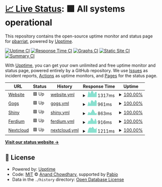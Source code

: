 # [📈 Live Status](https://pbarriat.github.io/elic-status): <!--live status--> **🟩 All systems operational**

This repository contains the open-source uptime monitor and status page for [pbarriat](https://pbarriat.github.io/elic-status), powered by [Upptime](https://github.com/upptime/upptime).

[![Uptime CI](https://github.com/pbarriat/elic-status/workflows/Uptime%20CI/badge.svg)](https://github.com/pbarriat/elic-status/actions?query=workflow%3A%22Uptime+CI%22)
[![Response Time CI](https://github.com/pbarriat/elic-status/workflows/Response%20Time%20CI/badge.svg)](https://github.com/pbarriat/elic-status/actions?query=workflow%3A%22Response+Time+CI%22)
[![Graphs CI](https://github.com/pbarriat/elic-status/workflows/Graphs%20CI/badge.svg)](https://github.com/pbarriat/elic-status/actions?query=workflow%3A%22Graphs+CI%22)
[![Static Site CI](https://github.com/pbarriat/elic-status/workflows/Static%20Site%20CI/badge.svg)](https://github.com/pbarriat/elic-status/actions?query=workflow%3A%22Static+Site+CI%22)
[![Summary CI](https://github.com/pbarriat/elic-status/workflows/Summary%20CI/badge.svg)](https://github.com/pbarriat/elic-status/actions?query=workflow%3A%22Summary+CI%22)

With [Upptime](https://upptime.js.org), you can get your own unlimited and free uptime monitor and status page, powered entirely by a GitHub repository. We use [Issues](https://github.com/pbarriat/elic-status/issues) as incident reports, [Actions](https://github.com/pbarriat/elic-status/actions) as uptime monitors, and [Pages](https://pbarriat.github.io/elic-status) for the status page.

<!--start: status pages-->
<!-- This summary is generated by Upptime (https://github.com/upptime/upptime) -->
<!-- Do not edit this manually, your changes will be overwritten -->
<!-- prettier-ignore -->
| URL | Status | History | Response Time | Uptime |
| --- | ------ | ------- | ------------- | ------ |
| <img alt="" src="https://icons.duckduckgo.com/ip3/www.elic.ucl.ac.be.ico" height="13"> [Website](https://www.elic.ucl.ac.be) | 🟩 Up | [website.yml](https://github.com/pbarriat/elic-status/commits/HEAD/history/website.yml) | <details><summary><img alt="Response time graph" src="./graphs/website/response-time-week.png" height="20"> 1317ms</summary><br><a href="https://pbarriat.github.io/elic-status/history/website"><img alt="Response time 1292" src="https://img.shields.io/endpoint?url=https%3A%2F%2Fraw.githubusercontent.com%2Fpbarriat%2Felic-status%2FHEAD%2Fapi%2Fwebsite%2Fresponse-time.json"></a><br><a href="https://pbarriat.github.io/elic-status/history/website"><img alt="24-hour response time 839" src="https://img.shields.io/endpoint?url=https%3A%2F%2Fraw.githubusercontent.com%2Fpbarriat%2Felic-status%2FHEAD%2Fapi%2Fwebsite%2Fresponse-time-day.json"></a><br><a href="https://pbarriat.github.io/elic-status/history/website"><img alt="7-day response time 1317" src="https://img.shields.io/endpoint?url=https%3A%2F%2Fraw.githubusercontent.com%2Fpbarriat%2Felic-status%2FHEAD%2Fapi%2Fwebsite%2Fresponse-time-week.json"></a><br><a href="https://pbarriat.github.io/elic-status/history/website"><img alt="30-day response time 1289" src="https://img.shields.io/endpoint?url=https%3A%2F%2Fraw.githubusercontent.com%2Fpbarriat%2Felic-status%2FHEAD%2Fapi%2Fwebsite%2Fresponse-time-month.json"></a><br><a href="https://pbarriat.github.io/elic-status/history/website"><img alt="1-year response time 1292" src="https://img.shields.io/endpoint?url=https%3A%2F%2Fraw.githubusercontent.com%2Fpbarriat%2Felic-status%2FHEAD%2Fapi%2Fwebsite%2Fresponse-time-year.json"></a></details> | <details><summary><a href="https://pbarriat.github.io/elic-status/history/website">100.00%</a></summary><a href="https://pbarriat.github.io/elic-status/history/website"><img alt="All-time uptime 81.51%" src="https://img.shields.io/endpoint?url=https%3A%2F%2Fraw.githubusercontent.com%2Fpbarriat%2Felic-status%2FHEAD%2Fapi%2Fwebsite%2Fuptime.json"></a><br><a href="https://pbarriat.github.io/elic-status/history/website"><img alt="24-hour uptime 100.00%" src="https://img.shields.io/endpoint?url=https%3A%2F%2Fraw.githubusercontent.com%2Fpbarriat%2Felic-status%2FHEAD%2Fapi%2Fwebsite%2Fuptime-day.json"></a><br><a href="https://pbarriat.github.io/elic-status/history/website"><img alt="7-day uptime 100.00%" src="https://img.shields.io/endpoint?url=https%3A%2F%2Fraw.githubusercontent.com%2Fpbarriat%2Felic-status%2FHEAD%2Fapi%2Fwebsite%2Fuptime-week.json"></a><br><a href="https://pbarriat.github.io/elic-status/history/website"><img alt="30-day uptime 99.93%" src="https://img.shields.io/endpoint?url=https%3A%2F%2Fraw.githubusercontent.com%2Fpbarriat%2Felic-status%2FHEAD%2Fapi%2Fwebsite%2Fuptime-month.json"></a><br><a href="https://pbarriat.github.io/elic-status/history/website"><img alt="1-year uptime 81.51%" src="https://img.shields.io/endpoint?url=https%3A%2F%2Fraw.githubusercontent.com%2Fpbarriat%2Felic-status%2FHEAD%2Fapi%2Fwebsite%2Fuptime-year.json"></a></details>
| <img alt="" src="https://icons.duckduckgo.com/ip3/gogs.elic.ucl.ac.be.ico" height="13"> [Gogs](https://gogs.elic.ucl.ac.be) | 🟩 Up | [gogs.yml](https://github.com/pbarriat/elic-status/commits/HEAD/history/gogs.yml) | <details><summary><img alt="Response time graph" src="./graphs/gogs/response-time-week.png" height="20"> 961ms</summary><br><a href="https://pbarriat.github.io/elic-status/history/gogs"><img alt="Response time 894" src="https://img.shields.io/endpoint?url=https%3A%2F%2Fraw.githubusercontent.com%2Fpbarriat%2Felic-status%2FHEAD%2Fapi%2Fgogs%2Fresponse-time.json"></a><br><a href="https://pbarriat.github.io/elic-status/history/gogs"><img alt="24-hour response time 593" src="https://img.shields.io/endpoint?url=https%3A%2F%2Fraw.githubusercontent.com%2Fpbarriat%2Felic-status%2FHEAD%2Fapi%2Fgogs%2Fresponse-time-day.json"></a><br><a href="https://pbarriat.github.io/elic-status/history/gogs"><img alt="7-day response time 961" src="https://img.shields.io/endpoint?url=https%3A%2F%2Fraw.githubusercontent.com%2Fpbarriat%2Felic-status%2FHEAD%2Fapi%2Fgogs%2Fresponse-time-week.json"></a><br><a href="https://pbarriat.github.io/elic-status/history/gogs"><img alt="30-day response time 944" src="https://img.shields.io/endpoint?url=https%3A%2F%2Fraw.githubusercontent.com%2Fpbarriat%2Felic-status%2FHEAD%2Fapi%2Fgogs%2Fresponse-time-month.json"></a><br><a href="https://pbarriat.github.io/elic-status/history/gogs"><img alt="1-year response time 894" src="https://img.shields.io/endpoint?url=https%3A%2F%2Fraw.githubusercontent.com%2Fpbarriat%2Felic-status%2FHEAD%2Fapi%2Fgogs%2Fresponse-time-year.json"></a></details> | <details><summary><a href="https://pbarriat.github.io/elic-status/history/gogs">100.00%</a></summary><a href="https://pbarriat.github.io/elic-status/history/gogs"><img alt="All-time uptime 81.71%" src="https://img.shields.io/endpoint?url=https%3A%2F%2Fraw.githubusercontent.com%2Fpbarriat%2Felic-status%2FHEAD%2Fapi%2Fgogs%2Fuptime.json"></a><br><a href="https://pbarriat.github.io/elic-status/history/gogs"><img alt="24-hour uptime 100.00%" src="https://img.shields.io/endpoint?url=https%3A%2F%2Fraw.githubusercontent.com%2Fpbarriat%2Felic-status%2FHEAD%2Fapi%2Fgogs%2Fuptime-day.json"></a><br><a href="https://pbarriat.github.io/elic-status/history/gogs"><img alt="7-day uptime 100.00%" src="https://img.shields.io/endpoint?url=https%3A%2F%2Fraw.githubusercontent.com%2Fpbarriat%2Felic-status%2FHEAD%2Fapi%2Fgogs%2Fuptime-week.json"></a><br><a href="https://pbarriat.github.io/elic-status/history/gogs"><img alt="30-day uptime 99.94%" src="https://img.shields.io/endpoint?url=https%3A%2F%2Fraw.githubusercontent.com%2Fpbarriat%2Felic-status%2FHEAD%2Fapi%2Fgogs%2Fuptime-month.json"></a><br><a href="https://pbarriat.github.io/elic-status/history/gogs"><img alt="1-year uptime 81.71%" src="https://img.shields.io/endpoint?url=https%3A%2F%2Fraw.githubusercontent.com%2Fpbarriat%2Felic-status%2FHEAD%2Fapi%2Fgogs%2Fuptime-year.json"></a></details>
| <img alt="" src="https://icons.duckduckgo.com/ip3/shiny.elic.ucl.ac.be.ico" height="13"> [Shiny](https://shiny.elic.ucl.ac.be) | 🟩 Up | [shiny.yml](https://github.com/pbarriat/elic-status/commits/HEAD/history/shiny.yml) | <details><summary><img alt="Response time graph" src="./graphs/shiny/response-time-week.png" height="20"> 863ms</summary><br><a href="https://pbarriat.github.io/elic-status/history/shiny"><img alt="Response time 808" src="https://img.shields.io/endpoint?url=https%3A%2F%2Fraw.githubusercontent.com%2Fpbarriat%2Felic-status%2FHEAD%2Fapi%2Fshiny%2Fresponse-time.json"></a><br><a href="https://pbarriat.github.io/elic-status/history/shiny"><img alt="24-hour response time 582" src="https://img.shields.io/endpoint?url=https%3A%2F%2Fraw.githubusercontent.com%2Fpbarriat%2Felic-status%2FHEAD%2Fapi%2Fshiny%2Fresponse-time-day.json"></a><br><a href="https://pbarriat.github.io/elic-status/history/shiny"><img alt="7-day response time 863" src="https://img.shields.io/endpoint?url=https%3A%2F%2Fraw.githubusercontent.com%2Fpbarriat%2Felic-status%2FHEAD%2Fapi%2Fshiny%2Fresponse-time-week.json"></a><br><a href="https://pbarriat.github.io/elic-status/history/shiny"><img alt="30-day response time 823" src="https://img.shields.io/endpoint?url=https%3A%2F%2Fraw.githubusercontent.com%2Fpbarriat%2Felic-status%2FHEAD%2Fapi%2Fshiny%2Fresponse-time-month.json"></a><br><a href="https://pbarriat.github.io/elic-status/history/shiny"><img alt="1-year response time 808" src="https://img.shields.io/endpoint?url=https%3A%2F%2Fraw.githubusercontent.com%2Fpbarriat%2Felic-status%2FHEAD%2Fapi%2Fshiny%2Fresponse-time-year.json"></a></details> | <details><summary><a href="https://pbarriat.github.io/elic-status/history/shiny">100.00%</a></summary><a href="https://pbarriat.github.io/elic-status/history/shiny"><img alt="All-time uptime 55.82%" src="https://img.shields.io/endpoint?url=https%3A%2F%2Fraw.githubusercontent.com%2Fpbarriat%2Felic-status%2FHEAD%2Fapi%2Fshiny%2Fuptime.json"></a><br><a href="https://pbarriat.github.io/elic-status/history/shiny"><img alt="24-hour uptime 100.00%" src="https://img.shields.io/endpoint?url=https%3A%2F%2Fraw.githubusercontent.com%2Fpbarriat%2Felic-status%2FHEAD%2Fapi%2Fshiny%2Fuptime-day.json"></a><br><a href="https://pbarriat.github.io/elic-status/history/shiny"><img alt="7-day uptime 100.00%" src="https://img.shields.io/endpoint?url=https%3A%2F%2Fraw.githubusercontent.com%2Fpbarriat%2Felic-status%2FHEAD%2Fapi%2Fshiny%2Fuptime-week.json"></a><br><a href="https://pbarriat.github.io/elic-status/history/shiny"><img alt="30-day uptime 99.94%" src="https://img.shields.io/endpoint?url=https%3A%2F%2Fraw.githubusercontent.com%2Fpbarriat%2Felic-status%2FHEAD%2Fapi%2Fshiny%2Fuptime-month.json"></a><br><a href="https://pbarriat.github.io/elic-status/history/shiny"><img alt="1-year uptime 55.82%" src="https://img.shields.io/endpoint?url=https%3A%2F%2Fraw.githubusercontent.com%2Fpbarriat%2Felic-status%2FHEAD%2Fapi%2Fshiny%2Fuptime-year.json"></a></details>
| <img alt="" src="https://icons.duckduckgo.com/ip3/ferdium.elic.ucl.ac.be.ico" height="13"> [Ferdium](https://ferdium.elic.ucl.ac.be) | 🟩 Up | [ferdium.yml](https://github.com/pbarriat/elic-status/commits/HEAD/history/ferdium.yml) | <details><summary><img alt="Response time graph" src="./graphs/ferdium/response-time-week.png" height="20"> 916ms</summary><br><a href="https://pbarriat.github.io/elic-status/history/ferdium"><img alt="Response time 742" src="https://img.shields.io/endpoint?url=https%3A%2F%2Fraw.githubusercontent.com%2Fpbarriat%2Felic-status%2FHEAD%2Fapi%2Fferdium%2Fresponse-time.json"></a><br><a href="https://pbarriat.github.io/elic-status/history/ferdium"><img alt="24-hour response time 483" src="https://img.shields.io/endpoint?url=https%3A%2F%2Fraw.githubusercontent.com%2Fpbarriat%2Felic-status%2FHEAD%2Fapi%2Fferdium%2Fresponse-time-day.json"></a><br><a href="https://pbarriat.github.io/elic-status/history/ferdium"><img alt="7-day response time 916" src="https://img.shields.io/endpoint?url=https%3A%2F%2Fraw.githubusercontent.com%2Fpbarriat%2Felic-status%2FHEAD%2Fapi%2Fferdium%2Fresponse-time-week.json"></a><br><a href="https://pbarriat.github.io/elic-status/history/ferdium"><img alt="30-day response time 760" src="https://img.shields.io/endpoint?url=https%3A%2F%2Fraw.githubusercontent.com%2Fpbarriat%2Felic-status%2FHEAD%2Fapi%2Fferdium%2Fresponse-time-month.json"></a><br><a href="https://pbarriat.github.io/elic-status/history/ferdium"><img alt="1-year response time 742" src="https://img.shields.io/endpoint?url=https%3A%2F%2Fraw.githubusercontent.com%2Fpbarriat%2Felic-status%2FHEAD%2Fapi%2Fferdium%2Fresponse-time-year.json"></a></details> | <details><summary><a href="https://pbarriat.github.io/elic-status/history/ferdium">100.00%</a></summary><a href="https://pbarriat.github.io/elic-status/history/ferdium"><img alt="All-time uptime 42.79%" src="https://img.shields.io/endpoint?url=https%3A%2F%2Fraw.githubusercontent.com%2Fpbarriat%2Felic-status%2FHEAD%2Fapi%2Fferdium%2Fuptime.json"></a><br><a href="https://pbarriat.github.io/elic-status/history/ferdium"><img alt="24-hour uptime 100.00%" src="https://img.shields.io/endpoint?url=https%3A%2F%2Fraw.githubusercontent.com%2Fpbarriat%2Felic-status%2FHEAD%2Fapi%2Fferdium%2Fuptime-day.json"></a><br><a href="https://pbarriat.github.io/elic-status/history/ferdium"><img alt="7-day uptime 100.00%" src="https://img.shields.io/endpoint?url=https%3A%2F%2Fraw.githubusercontent.com%2Fpbarriat%2Felic-status%2FHEAD%2Fapi%2Fferdium%2Fuptime-week.json"></a><br><a href="https://pbarriat.github.io/elic-status/history/ferdium"><img alt="30-day uptime 99.94%" src="https://img.shields.io/endpoint?url=https%3A%2F%2Fraw.githubusercontent.com%2Fpbarriat%2Felic-status%2FHEAD%2Fapi%2Fferdium%2Fuptime-month.json"></a><br><a href="https://pbarriat.github.io/elic-status/history/ferdium"><img alt="1-year uptime 42.79%" src="https://img.shields.io/endpoint?url=https%3A%2F%2Fraw.githubusercontent.com%2Fpbarriat%2Felic-status%2FHEAD%2Fapi%2Fferdium%2Fuptime-year.json"></a></details>
| <img alt="" src="https://icons.duckduckgo.com/ip3/nextcloud.elic.ucl.ac.be.ico" height="13"> [Nextcloud](https://nextcloud.elic.ucl.ac.be) | 🟩 Up | [nextcloud.yml](https://github.com/pbarriat/elic-status/commits/HEAD/history/nextcloud.yml) | <details><summary><img alt="Response time graph" src="./graphs/nextcloud/response-time-week.png" height="20"> 1211ms</summary><br><a href="https://pbarriat.github.io/elic-status/history/nextcloud"><img alt="Response time 1007" src="https://img.shields.io/endpoint?url=https%3A%2F%2Fraw.githubusercontent.com%2Fpbarriat%2Felic-status%2FHEAD%2Fapi%2Fnextcloud%2Fresponse-time.json"></a><br><a href="https://pbarriat.github.io/elic-status/history/nextcloud"><img alt="24-hour response time 1094" src="https://img.shields.io/endpoint?url=https%3A%2F%2Fraw.githubusercontent.com%2Fpbarriat%2Felic-status%2FHEAD%2Fapi%2Fnextcloud%2Fresponse-time-day.json"></a><br><a href="https://pbarriat.github.io/elic-status/history/nextcloud"><img alt="7-day response time 1211" src="https://img.shields.io/endpoint?url=https%3A%2F%2Fraw.githubusercontent.com%2Fpbarriat%2Felic-status%2FHEAD%2Fapi%2Fnextcloud%2Fresponse-time-week.json"></a><br><a href="https://pbarriat.github.io/elic-status/history/nextcloud"><img alt="30-day response time 1208" src="https://img.shields.io/endpoint?url=https%3A%2F%2Fraw.githubusercontent.com%2Fpbarriat%2Felic-status%2FHEAD%2Fapi%2Fnextcloud%2Fresponse-time-month.json"></a><br><a href="https://pbarriat.github.io/elic-status/history/nextcloud"><img alt="1-year response time 1007" src="https://img.shields.io/endpoint?url=https%3A%2F%2Fraw.githubusercontent.com%2Fpbarriat%2Felic-status%2FHEAD%2Fapi%2Fnextcloud%2Fresponse-time-year.json"></a></details> | <details><summary><a href="https://pbarriat.github.io/elic-status/history/nextcloud">100.00%</a></summary><a href="https://pbarriat.github.io/elic-status/history/nextcloud"><img alt="All-time uptime 33.55%" src="https://img.shields.io/endpoint?url=https%3A%2F%2Fraw.githubusercontent.com%2Fpbarriat%2Felic-status%2FHEAD%2Fapi%2Fnextcloud%2Fuptime.json"></a><br><a href="https://pbarriat.github.io/elic-status/history/nextcloud"><img alt="24-hour uptime 100.00%" src="https://img.shields.io/endpoint?url=https%3A%2F%2Fraw.githubusercontent.com%2Fpbarriat%2Felic-status%2FHEAD%2Fapi%2Fnextcloud%2Fuptime-day.json"></a><br><a href="https://pbarriat.github.io/elic-status/history/nextcloud"><img alt="7-day uptime 100.00%" src="https://img.shields.io/endpoint?url=https%3A%2F%2Fraw.githubusercontent.com%2Fpbarriat%2Felic-status%2FHEAD%2Fapi%2Fnextcloud%2Fuptime-week.json"></a><br><a href="https://pbarriat.github.io/elic-status/history/nextcloud"><img alt="30-day uptime 99.94%" src="https://img.shields.io/endpoint?url=https%3A%2F%2Fraw.githubusercontent.com%2Fpbarriat%2Felic-status%2FHEAD%2Fapi%2Fnextcloud%2Fuptime-month.json"></a><br><a href="https://pbarriat.github.io/elic-status/history/nextcloud"><img alt="1-year uptime 33.55%" src="https://img.shields.io/endpoint?url=https%3A%2F%2Fraw.githubusercontent.com%2Fpbarriat%2Felic-status%2FHEAD%2Fapi%2Fnextcloud%2Fuptime-year.json"></a></details>

<!--end: status pages-->

[**Visit our status website →**](https://pbarriat.github.io/elic-status)

## 📄 License

- Powered by: [Upptime](https://github.com/upptime/upptime)
- Code: [MIT](./LICENSE) © [Anand Chowdhary](https://anandchowdhary.com), supported by [Pabio](https://pabio.com)
- Data in the `./history` directory: [Open Database License](https://opendatacommons.org/licenses/odbl/1-0/)
